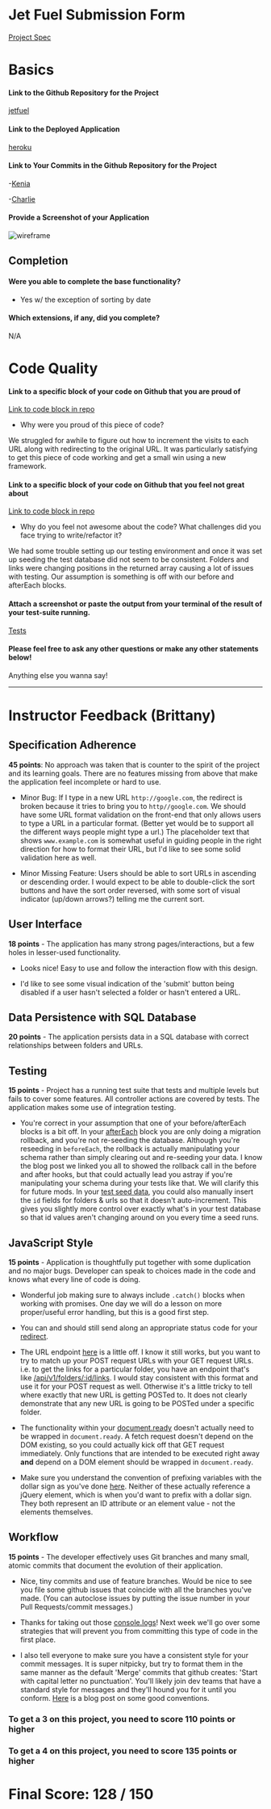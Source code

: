 # Jet Fuel Submission Form

[Project Spec](http://frontend.turing.io/projects/jet-fuel.html)

# Basics

#### Link to the Github Repository for the Project
[jetfuel](https://github.com/kfarias/jet-fuel)

#### Link to the Deployed Application
[heroku](https://jetfuel-app.herokuapp.com/)

#### Link to Your Commits in the Github Repository for the Project

-[Kenia](https://github.com/kfarias/jet-fuel/commits?author=kfarias)

-[Charlie](https://github.com/kfarias/jet-fuel/commits?author=dunncl15)

#### Provide a Screenshot of your Application
![wireframe](http://i.imgur.com/4nKV3Bf.png)

## Completion

#### Were you able to complete the base functionality?
* Yes w/ the exception of sorting by date

#### Which extensions, if any, did you complete?

 N/A

# Code Quality

#### Link to a specific block of your code on Github that you are proud of
[Link to code block in repo](https://github.com/kfarias/jet-fuel/blob/8d0babe18b4ac0039a68f00cb3a63c7238c23d2f/server.js#L63-L70)

* Why were you proud of this piece of code?

We struggled for awhile to figure out how to increment the visits to each URL along with redirecting to the original URL. It was particularly satisfying to get this piece of code working and get a small win using a new framework.

#### Link to a specific block of your code on Github that you feel not great about
[Link to code block in repo](https://github.com/kfarias/jet-fuel/blob/8d0babe18b4ac0039a68f00cb3a63c7238c23d2f/test/routes.spec.js#L14-L30)

* Why do you feel not awesome about the code? What challenges did you face trying to write/refactor it?

We had some trouble setting up our testing environment and once it was set up seeding the test database did not seem to be consistent. Folders and links were changing positions in the returned array causing a lot of issues with testing. Our assumption is something is off with our before and afterEach blocks.

#### Attach a screenshot or paste the output from your terminal of the result of your test-suite running.

[Tests](http://i.imgur.com/TcZP76T.png)

#### Please feel free to ask any other questions or make any other statements below!

Anything else you wanna say!

-----


# Instructor Feedback (Brittany)

## Specification Adherence

**45 points**: No approach was taken that is counter to the spirit of the project and its learning goals. There are no features missing from above that make the application feel incomplete or hard to use.

* Minor Bug: If I type in a new URL `http://google.com`, the redirect is broken because it tries to bring you to `http//google.com`. We should have some URL format validation on the front-end that only allows users to type a URL in a particular format. (Better yet would be to support all the different ways people might type a url.) The placeholder text that shows `www.example.com` is somewhat useful in guiding people in the right direction for how to format their URL, but I'd like to see some solid validation here as well.

* Minor Missing Feature: Users should be able to sort URLs in ascending or descending order. I would expect to be able to double-click the sort buttons and have the sort order reversed, with some sort of visual indicator (up/down arrows?) telling me the current sort.

## User Interface

**18 points** - The application has many strong pages/interactions, but a few holes in lesser-used functionality.

* Looks nice! Easy to use and follow the interaction flow with this design.

* I'd like to see some visual indication of the 'submit' button being disabled if a user hasn't selected a folder or hasn't entered a URL. 

## Data Persistence with SQL Database

**20 points** - The application persists data in a SQL database with correct relationships between folders and URLs.

## Testing

**15 points** - Project has a running test suite that tests and multiple levels but fails to cover some features. All controller actions are covered by tests. The application makes some use of integration testing.

* You're correct in your assumption that one of your before/afterEach blocks is a bit off. In your [afterEach](https://github.com/kfarias/jet-fuel/blob/master/test/routes.spec.js#L26) block you are only doing a migration rollback, and you're not re-seeding the database. Although you're reseeding in `beforeEach`, the rollback is actually manipulating your schema rather than simply clearing out and re-seeding your data. I know the blog post we linked you all to showed the rollback call in the before and after hooks, but that could actually lead you astray if you're manipulating your schema during your tests like that. We will clarify this for future mods. In your [test seed data](https://github.com/kfarias/jet-fuel/blob/master/db/test/seeds/folder.js), you could also manually insert the `id` fields for folders & urls so that it doesn't auto-increment. This gives you slightly more control over exactly what's in your test database so that id values aren't changing around on you every time a seed runs.


## JavaScript Style

**15 points** - Application is thoughtfully put together with some duplication and no major bugs. Developer can speak to choices made in the code and knows what every line of code is doing.

* Wonderful job making sure to always include `.catch()` blocks when working with promises. One day we will do a lesson on more proper/useful error handling, but this is a good first step.

* You can and should still send along an appropriate status code for your [redirect](https://github.com/kfarias/jet-fuel/blob/master/server.js#L67).

* The URL endpoint [here](https://github.com/kfarias/jet-fuel/blob/master/server.js#L84-L94) is a little off. I know it still works, but you want to try to match up your POST request URLs with your GET request URLs. i.e. to get the links for a particular folder, you have an endpoint that's like [/api/v1/folders/:id/links](https://github.com/kfarias/jet-fuel/blob/master/server.js#L53). I would stay consistent with this format and use it for your POST request as well. Otherwise it's a little tricky to tell where exactly that new URL is getting POSTed to. It does not clearly demonstrate that any new URL is going to be POSTed under a specific folder.

* The functionality within your [document.ready](https://github.com/kfarias/jet-fuel/blob/master/public/app.js#L4) doesn't actually need to be wrapped in `document.ready`. A fetch request doesn't depend on the DOM existing, so you could actually kick off that GET request immediately. Only functions that are intended to be executed right away **and** depend on a DOM element should be wrapped in `document.ready`.

* Make sure you understand the convention of prefixing variables with the dollar sign as you've done [here](https://github.com/kfarias/jet-fuel/blob/master/public/app.js#L25-L26). Neither of these actually reference a jQuery element, which is when you'd want to prefix with a dollar sign. They both represent an ID attribute or an element value - not the elements themselves.


## Workflow

**15 points** - The developer effectively uses Git branches and many small, atomic commits that document the evolution of their application.

* Nice, tiny commits and use of feature branches. Would be nice to see you file some github issues that coincide with all the branches you've made. (You can autoclose issues by putting the issue number in your Pull Requests/commit messages.) 

* Thanks for taking out those [console.logs](https://github.com/kfarias/jet-fuel/commit/474db0f7f61de3acfe334f3d15698534c39c8f8f)! Next week we'll go over some strategies that will prevent you from committing this type of code in the first place.

* I also tell everyone to make sure you have a consistent style for your commit messages. It is super nitpicky, but try to format them in the same manner as the default 'Merge' commits that github creates: 'Start with capital letter no punctuation'. You'll likely join dev teams that have a standard style for messages and they'll hound you for it until you conform. [Here](https://chris.beams.io/posts/git-commit/) is a blog post on some good conventions.


### To get a 3 on this project, you need to score 110 points or higher
### To get a 4 on this project, you need to score 135 points or higher

# Final Score: 128 / 150